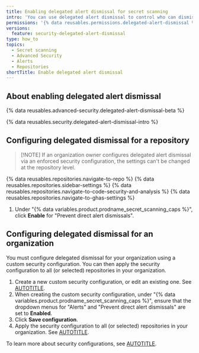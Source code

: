 ```yaml
---
title: Enabling delegated alert dismissal for secret scanning
intro: 'You can use delegated alert dismissal to control who can dismiss an alert found by {% data variables.product.prodname_secret_scanning %}.'
permissions: '{% data reusables.permissions.delegated-alert-dismissal %}'
versions:
  feature: security-delegated-alert-dismissal
type: how_to
topics:
  - Secret scanning
  - Advanced Security
  - Alerts
  - Repositories
shortTitle: Enable delegated alert dismissal
---
```


## About enabling delegated alert dismissal

{% data reusables.advanced-security.delegated-alert-dismissal-beta %}

{% data reusables.security.delegated-alert-dismissal-intro %}

## Configuring delegated dismissal for a repository

>[!NOTE] If an organization owner configures delegated alert dismissal via an enforced security configuration, the settings can't be changed at the repository level.

{% data reusables.repositories.navigate-to-repo %}
{% data reusables.repositories.sidebar-settings %}
{% data reusables.repositories.navigate-to-code-security-and-analysis %}
{% data reusables.repositories.navigate-to-ghas-settings %}

1. Under "{% data variables.product.prodname_secret_scanning_caps %}", click **Enable** for "Prevent direct alert dismissals".

## Configuring delegated dismissal for an organization

You must configure delegated dismissal for your organization using a custom security configuration. You can then apply the security configuration to all (or selected) repositories in your organization.

1. Create a new custom security configuration, or edit an existing one. See [AUTOTITLE](/code-security/securing-your-organization/enabling-security-features-in-your-organization/creating-a-custom-security-configuration#creating-a-custom-security-configuration).
1. When creating the custom security configuration, under "{% data variables.product.prodname_secret_scanning_caps %}", ensure that the dropdown menus for "Alerts" and "Prevent direct alert dismissals" are set to **Enabled**.
1. Click **Save configuration**.
1. Apply the security configuration to all (or selected) repositories in your organization. See [AUTOTITLE](/code-security/securing-your-organization/enabling-security-features-in-your-organization/applying-a-custom-security-configuration).

To learn more about security configurations, see [AUTOTITLE](/code-security/securing-your-organization/introduction-to-securing-your-organization-at-scale/about-enabling-security-features-at-scale).
